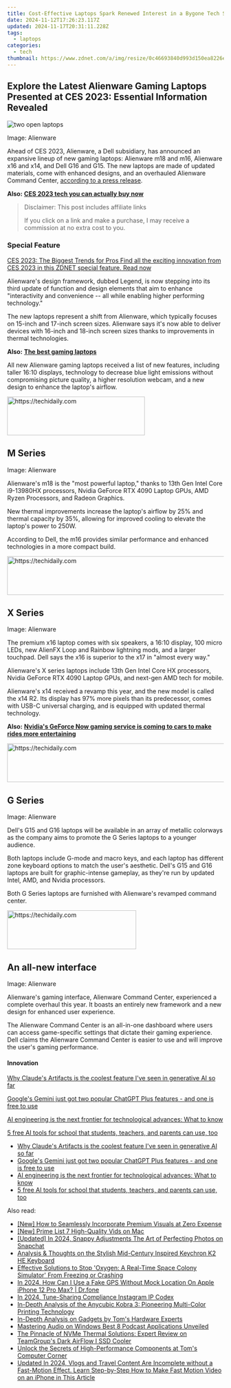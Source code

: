 ```yaml
---
title: Cost-Effective Laptops Spark Renewed Interest in a Bygone Tech Slang - Revealed by ZDNet
date: 2024-11-12T17:26:23.117Z
updated: 2024-11-17T20:31:11.228Z
tags:
  - laptops
categories:
  - tech
thumbnail: https://www.zdnet.com/a/img/resize/0c46693840d993d150ea8226eb5c67b82cedf652/2024/09/03/11929c34-d7cd-4fff-855b-ad6aab71597e/crowviewhero.jpg?auto=webp&fit=crop&frame=1&height=172&width=306
---
```


## Explore the Latest Alienware Gaming Laptops Presented at CES 2023: Essential Information Revealed

![two open laptops](https://www.zdnet.com/a/img/resize/41ead81666929e1377b2edaa184b9f5f13533663/2023/01/04/9246ff61-6e9d-48ba-b74b-762fc255da9d/aw-mobility-281.jpg?auto=webp&width=1280)

Image: Alienware

Ahead of CES 2023, Alienware, a Dell subsidiary, has announced an expansive lineup of new gaming laptops: Alienware m18 and m16, Alienware x16 and x14, and Dell G16 and G15\. The new laptops are made of updated materials, come with enhanced designs, and an overhauled Alienware Command Center, [according to a press release](https://www.prnewswire.com/news-releases/alienware-revamps-its-iconic-laptop-armada-at-ces-2023-301710766.html).

**Also:** [**CES 2023 tech you can actually buy now**](https://www.zdnet.com/article/ces-2023-tech-you-can-buy/)

>  Disclaimer: This post includes affiliate links
>
>  If you click on a link and make a purchase, I may receive a commission at no extra cost to you.
>

### Special Feature

[CES 2023: The Biggest Trends for Pros Find all the exciting innovation from CES 2023 in this ZDNET special feature.  Read now](https://www.zdnet.com/topic/ces-2023-the-biggest-trends-for-pros/)

Alienware's design framework, dubbed Legend, is now stepping into its third update of function and design elements that aim to enhance "interactivity and convenience -- all while enabling higher performing technology."

The new laptops represent a shift from Alienware, which typically focuses on 15-inch and 17-inch screen sizes. Alienware says it's now able to deliver devices with 16-inch and 18-inch screen sizes thanks to improvements in thermal technologies.

**Also:** [**The best gaming laptops**](https://www.zdnet.com/article/best-gaming-laptop/)

All new Alienware gaming laptops received a list of new features, including taller 16:10 displays, technology to decrease blue light emissions without compromising picture quality, a higher resolution webcam, and a new design to enhance the laptop's airflow.

<!-- affiliate ads begin -->
<a href="https://wigfever.sjv.io/c/5597632/2014857/22899" target="_top" id="2014857">
  <img src="//a.impactradius-go.com/display-ad/22899-2014857" border="0" alt="https://techidaily.com" width="320" height="90"/>
</a>
<img height="0" width="0" src="https://wigfever.sjv.io/i/5597632/2014857/22899" style="position:absolute;visibility:hidden;" border="0" />
<!-- affiliate ads end -->

## **M Series**

Image: Alienware

Alienware's m18 is the "most powerful laptop," thanks to 13th Gen Intel Core i9-13980HX processors, Nvidia GeForce RTX 4090 Laptop GPUs, AMD Ryzen Processors, and Radeon Graphics. 

New thermal improvements increase the laptop's airflow by 25% and thermal capacity by 35%, allowing for improved cooling to elevate the laptop's power to 250W.

According to Dell, the m16 provides similar performance and enhanced technologies in a more compact build.

<!-- affiliate ads begin -->
<a href="https://appsumo.8odi.net/c/5597632/2068426/7443" target="_top" id="2068426">
  <img src="//a.impactradius-go.com/display-ad/7443-2068426" border="0" alt="https://techidaily.com" width="728" height="90"/>
</a>
<img height="0" width="0" src="https://appsumo.8odi.net/i/5597632/2068426/7443" style="position:absolute;visibility:hidden;" border="0" />
<!-- affiliate ads end -->

## **X Series**

Image: Alienware

The premium x16 laptop comes with six speakers, a 16:10 display, 100 micro LEDs, new AlienFX Loop and Rainbow lightning mods, and a larger touchpad. Dell says the x16 is superior to the x17 in "almost every way."

Alienware's X series laptops include 13th Gen Intel Core HX processors, Nvidia GeForce RTX 4090 Laptop GPUs, and next-gen AMD tech for mobile.

Alienware's x14 received a revamp this year, and the new model is called the x14 R2\. Its display has 97% more pixels than its predecessor, comes with USB-C universal charging, and is equipped with updated thermal technology.

**Also:** [**Nvidia's GeForce Now gaming service is coming to cars to make rides more entertaining**](https://www.zdnet.com/article/nvidias-geforce-now-gaming-service-is-coming-to-cars-to-make-rides-more-entertaining/)

<!-- affiliate ads begin -->
<a href="https://ephamedtechinc.pxf.io/c/5597632/2126492/26400" target="_top" id="2126492">
  <img src="//a.impactradius-go.com/display-ad/26400-2126492" border="0" alt="https://techidaily.com" width="640" height="90"/>
</a>
<img height="0" width="0" src="https://ephamedtechinc.pxf.io/i/5597632/2126492/26400" style="position:absolute;visibility:hidden;" border="0" />
<!-- affiliate ads end -->

## **G Series**

Image: Alienware

Dell's G15 and G16 laptops will be available in an array of metallic colorways as the company aims to promote the G Series laptops to a younger audience.

Both laptops include G-mode and macro keys, and each laptop has different zone keyboard options to match the user's aesthetic. Dell's G15 and G16 laptops are built for graphic-intense gameplay, as they're run by updated Intel, AMD, and Nvidia processors. 

Both G Series laptops are furnished with Alienware's revamped command center.

<!-- affiliate ads begin -->
<a href="https://aligracehair.sjv.io/c/5597632/1868495/19272" target="_top" id="1868495">
  <img src="//a.impactradius-go.com/display-ad/19272-1868495" border="0" alt="https://techidaily.com" width="300" height="90"/>
</a>
<img height="0" width="0" src="https://aligracehair.sjv.io/i/5597632/1868495/19272" style="position:absolute;visibility:hidden;" border="0" />
<!-- affiliate ads end -->

## **An all-new interface**

Image: Alienware

Alienware's gaming interface, Alienware Command Center, experienced a complete overhaul this year. It boasts an entirely new framework and a new design for enhanced user experience. 

The Alienware Command Center is an all-in-one dashboard where users can access game-specific settings that dictate their gaming experience. Dell claims the Alienware Command Center is easier to use and will improve the user's gaming performance. 

#### Innovation

[Why Claude's Artifacts is the coolest feature I've seen in generative AI so far](https://www.zdnet.com/article/why-claudes-artifacts-is-the-coolest-feature-ive-seen-in-generative-ai-so-far/ "Why Claude's Artifacts is the coolest feature I've seen in generative AI so far")

[Google's Gemini just got two popular ChatGPT Plus features - and one is free to use](https://www.zdnet.com/article/googles-gemini-just-got-two-popular-chatgpt-plus-features-and-one-is-free-to-use/ "Google's Gemini just got two popular ChatGPT Plus features - and one is free to use")

[AI engineering is the next frontier for technological advances: What to know](https://www.zdnet.com/article/ai-engineering-is-the-next-frontier-for-technological-advances-what-you-need-to-know/ "AI engineering is the next frontier for technological advances: What to know")

[5 free AI tools for school that students, teachers, and parents can use, too](https://www.zdnet.com/article/5-free-ai-tools-for-school-that-students-teachers-and-parents-can-use-too/ "5 free AI tools for school that students, teachers, and parents can use, too")

* [Why Claude's Artifacts is the coolest feature I've seen in generative AI so far](https://www.zdnet.com/article/why-claudes-artifacts-is-the-coolest-feature-ive-seen-in-generative-ai-so-far/ "Why Claude's Artifacts is the coolest feature I've seen in generative AI so far")
* [Google's Gemini just got two popular ChatGPT Plus features - and one is free to use](https://www.zdnet.com/article/googles-gemini-just-got-two-popular-chatgpt-plus-features-and-one-is-free-to-use/ "Google's Gemini just got two popular ChatGPT Plus features - and one is free to use")
* [AI engineering is the next frontier for technological advances: What to know](https://www.zdnet.com/article/ai-engineering-is-the-next-frontier-for-technological-advances-what-you-need-to-know/ "AI engineering is the next frontier for technological advances: What to know")
* [5 free AI tools for school that students, teachers, and parents can use, too](https://www.zdnet.com/article/5-free-ai-tools-for-school-that-students-teachers-and-parents-can-use-too/ "5 free AI tools for school that students, teachers, and parents can use, too")

<ins class="adsbygoogle"
     style="display:block"
     data-ad-format="autorelaxed"
     data-ad-client="ca-pub-7571918770474297"
     data-ad-slot="1223367746"></ins>

<ins class="adsbygoogle"
     style="display:block"
     data-ad-client="ca-pub-7571918770474297"
     data-ad-slot="8358498916"
     data-ad-format="auto"
     data-full-width-responsive="true"></ins>

<span class="atpl-alsoreadstyle">Also read:</span>
<div><ul>
<li><a href="https://some-knowledge.techidaily.com/new-how-to-seamlessly-incorporate-premium-visuals-at-zero-expense/"><u>[New] How to Seamlessly Incorporate Premium Visuals at Zero Expense</u></a></li>
<li><a href="https://extra-approaches.techidaily.com/new-prime-list-7-high-quality-vids-on-mac/"><u>[New] Prime List 7 High-Quality Vids on Mac</u></a></li>
<li><a href="https://snapchat-videos.techidaily.com/updated-in-2024-snappy-adjustments-the-art-of-perfecting-photos-on-snapchat/"><u>[Updated] In 2024, Snappy Adjustments The Art of Perfecting Photos on Snapchat</u></a></li>
<li><a href="https://hardware-reviews.techidaily.com/analysis-and-thoughts-on-the-stylish-mid-century-inspired-keychron-k2-he-keyboard/"><u>Analysis & Thoughts on the Stylish Mid-Century Inspired Keychron K2 HE Keyboard</u></a></li>
<li><a href="https://win-blog.techidaily.com/effective-solutions-to-stop-oxygen-a-real-time-space-colony-simulator-from-freezing-or-crashing/"><u>Effective Solutions to Stop 'Oxygen: A Real-Time Space Colony Simulator' From Freezing or Crashing</u></a></li>
<li><a href="https://review-topics.techidaily.com/in-2024-how-can-i-use-a-fake-gps-without-mock-location-on-apple-iphone-12-pro-max-drfone-by-drfone-virtual-ios/"><u>In 2024, How Can I Use a Fake GPS Without Mock Location On Apple iPhone 12 Pro Max? | Dr.fone</u></a></li>
<li><a href="https://some-approaches.techidaily.com/in-2024-tune-sharing-compliance-instagram-ip-codex/"><u>In 2024, Tune-Sharing Compliance Instagram IP Codex</u></a></li>
<li><a href="https://hardware-reviews.techidaily.com/in-depth-analysis-of-the-anycubic-kobra-3-pioneering-multi-color-printing-technology/"><u>In-Depth Analysis of the Anycubic Kobra 3: Pioneering Multi-Color Printing Technology</u></a></li>
<li><a href="https://hardware-reviews.techidaily.com/in-depth-analysis-on-gadgets-by-toms-hardware-experts/"><u>In-Depth Analysis on Gadgets by Tom's Hardware Experts</u></a></li>
<li><a href="https://extra-hints.techidaily.com/mastering-audio-on-windows-best-8-podcast-applications-unveiled/"><u>Mastering Audio on Windows Best 8 Podcast Applications Unveiled</u></a></li>
<li><a href="https://hardware-reviews.techidaily.com/the-pinnacle-of-nvme-thermal-solutions-expert-review-on-teamgroups-dark-airflow-i-ssd-cooler/"><u>The Pinnacle of NVMe Thermal Solutions: Expert Review on TeamGroup's Dark AirFlow I SSD Cooler</u></a></li>
<li><a href="https://hardware-reviews.techidaily.com/unlock-the-secrets-of-high-performance-components-at-toms-computer-corner/"><u>Unlock the Secrets of High-Performance Components at Tom's Computer Corner</u></a></li>
<li><a href="https://ai-video-editing.techidaily.com/updated-in-2024-vlogs-and-travel-content-are-incomplete-without-a-fast-motion-effect-learn-step-by-step-how-to-make-fast-motion-video-on-an-iphone-in-this-a/"><u>Updated In 2024, Vlogs and Travel Content Are Incomplete without a Fast-Motion Effect. Learn Step-by-Step How to Make Fast Motion Video on an iPhone in This Article</u></a></li>
</ul></div>

